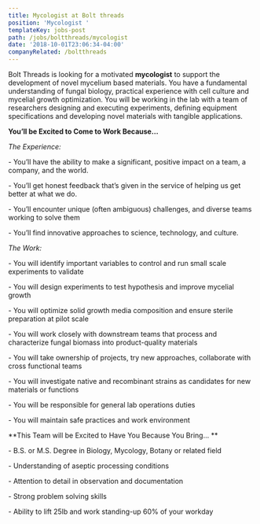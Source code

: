 ```yaml
---
title: Mycologist at Bolt threads
position: 'Mycologist '
templateKey: jobs-post
path: /jobs/boltthreads/mycologist
date: '2018-10-01T23:06:34-04:00'
companyRelated: /boltthreads
---
```

Bolt Threads is looking for a motivated **mycologist** to support the development of novel mycelium based materials. You have a fundamental understanding of fungal biology, practical experience with cell culture and mycelial growth optimization. You will be working in the lab with a team of researchers designing and executing experiments, defining equipment specifications and developing novel materials with tangible applications.

**You’ll be Excited to Come to Work Because…**

_The Experience:_

\- You’ll have the ability to make a significant, positive impact on a team, a company, and the world.

\- You’ll get honest feedback that’s given in the service of helping us get better at what we do.

\- You’ll encounter unique (often ambiguous) challenges, and diverse teams working to solve them

\- You’ll find innovative approaches to science, technology, and culture.

_The Work:_

\- You will identify important variables to control and run small scale experiments to validate

\- You will design experiments to test hypothesis and improve mycelial growth

\- You will optimize solid growth media composition and ensure sterile preparation at pilot scale

\- You will work closely with downstream teams that process and characterize fungal biomass into product-quality materials

\- You will take ownership of projects, try new approaches, collaborate with cross functional teams

\- You will investigate native and recombinant strains as candidates for new materials or functions

\- You will be responsible for general lab operations duties

\- You will maintain safe practices and work environment 

**This Team will be Excited to Have You Because You Bring... **

\- B.S. or M.S. Degree in Biology, Mycology, Botany or related field

\- Understanding of aseptic processing conditions

\- Attention to detail in observation and documentation

\- Strong problem solving skills

\- Ability to lift 25lb and work standing-up 60% of your workday
